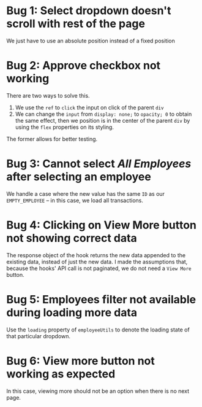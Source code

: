 # Bug 1: Select dropdown doesn't scroll with rest of the page

We just have to use an absolute position instead of a fixed position

# Bug 2: Approve checkbox not working

There are two ways to solve this.

1. We use the `ref` to `click` the input on click of the parent `div`
2. We can change the `input` from `display: none;` to `opacity; 0` to obtain the same effect, then we position is in the center of the parent `div` by using the `flex` properties on its styling.

The former allows for better testing.

# Bug 3: Cannot select _All Employees_ after selecting an employee

We handle a case where the new value has the same `ID` as our `EMPTY_EMPLOYEE` – in this case, we load all transactions.

# Bug 4: Clicking on View More button not showing correct data

The response object of the hook returns the new data appended to the existing data, instead of just the new data. I made the assumptions that, because the hooks' API call is not paginated, we do not need a `View More` button.

# Bug 5: Employees filter not available during loading more data

Use the `loading` property of `employeeUtils` to denote the loading state of that particular dropdown.

# Bug 6: View more button not working as expected

In this case, viewing more should not be an option when there is no next page.
